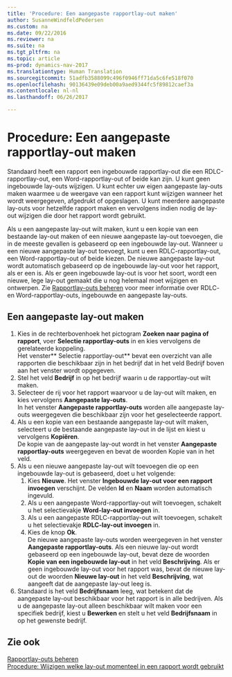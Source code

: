 ```yaml
---
title: 'Procedure: Een aangepaste rapportlay-out maken'
author: SusanneWindfeldPedersen
ms.custom: na
ms.date: 09/22/2016
ms.reviewer: na
ms.suite: na
ms.tgt_pltfrm: na
ms.topic: article
ms-prod: dynamics-nav-2017
ms.translationtype: Human Translation
ms.sourcegitcommit: 51adfb3588099c496f0946ff71da5c6fe518f070
ms.openlocfilehash: 90136439e09deb00a9aed9344fc5f89812caef3a
ms.contentlocale: nl-nl
ms.lasthandoff: 06/26/2017

---
```


# <a name="how-to-create-a-custom-report-layout"></a>Procedure: Een aangepaste rapportlay-out maken
Standaard heeft een rapport een ingebouwde rapportlay-out die een RDLC-rapportlay-out, een Word-rapportlay-out of beide kan zijn. U kunt geen ingebouwde lay-outs wijzigen. U kunt echter uw eigen aangepaste lay-outs maken waarmee u de weergave van een rapport kunt wijzigen wanneer het wordt weergegeven, afgedrukt of opgeslagen. U kunt meerdere aangepaste lay-outs voor hetzelfde rapport maken en vervolgens indien nodig de lay-out wijzigen die door het rapport wordt gebruikt.

Als u een aangepaste lay-out wilt maken, kunt u een kopie van een bestaande lay-out maken of een nieuwe aangepaste lay-out toevoegen, die in de meeste gevallen is gebaseerd op een ingebouwde lay-out. Wanneer u een nieuwe aangepaste lay-out toevoegt, kunt u een RDLC-rapportlay-out, een Word-rapportlay-out of beide kiezen. De nieuwe aangepaste lay-out wordt automatisch gebaseerd op de ingebouwde lay-out voor het rapport, als er een is. Als er geen ingebouwde lay-out is voor het soort, wordt een nieuwe, lege lay-out gemaakt die u nog helemaal moet wijzigen en ontwerpen. Zie [Rapportlay-outs beheren](ui-manage-report-layouts.md) voor meer informatie over RDLC- en Word-rapportlay-outs, ingebouwde en aangepaste lay-outs.  

## <a name="to-create-a-custom-layout"></a>Een aangepaste lay-out maken
1. Kies in de rechterbovenhoek het pictogram **Zoeken naar pagina of rapport**, voer **Selectie rapportlay-outs** in en kies vervolgens de gerelateerde koppeling.  
Het venster** Selectie rapportlay-out** bevat een overzicht van alle rapporten die beschikbaar zijn in het bedrijf dat in het veld Bedrijf boven aan het venster wordt opgegeven.
2. Stel het veld **Bedrijf** in op het bedrijf waarin u de rapportlay-out wilt maken.
3. Selecteer de rij voor het rapport waarvoor u de lay-out wilt maken, en kies vervolgens **Aangepaste lay-outs**.  
In het venster **Aangepaste rapportlay-outs** worden alle aangepaste lay-outs weergegeven die beschikbaar zijn voor het geselecteerde rapport.
4. Als u een kopie van een bestaande aangepaste lay-out wilt maken, selecteert u de bestaande aangepaste lay-out in de lijst en kiest u vervolgens **Kopiëren**.  
De kopie van de aangepaste lay-out wordt in het venster **Aangepaste rapportlay-outs** weergegeven en bevat de woorden Kopie van in het veld.
5. Als u een nieuwe aangepaste lay-out wilt toevoegen die op een ingebouwde lay-out is gebaseerd, doet u het volgende:  
    1. Kies **Nieuwe**. Het venster **Ingebouwde lay-out voor een rapport invoegen** verschijnt. De velden **Id** en **Naam** worden automatisch ingevuld.
    2. Als u een aangepaste Word-rapportlay-out wilt toevoegen, schakelt u het selectievakje **Word-lay-out invoegen** in.
    3. Als u een aangepaste RDLC-rapportlay-out wilt toevoegen, schakelt u het selectievakje **RDLC-lay-out invoegen** in.
    4. Kies de knop **Ok**.  
    De nieuwe aangepaste lay-outs worden weergegeven in het venster **Aangepaste rapportlay-outs**. Als een nieuwe lay-out wordt gebaseerd op een ingebouwde lay-out, bevat deze de woorden **Kopie van een ingebouwde lay-out** in het veld **Beschrijving**. Als er geen ingebouwde lay-out voor het rapport was, bevat de nieuwe lay-out de woorden **Nieuwe lay-out** in het veld **Beschrijving**, wat aangeeft dat de aangepaste lay-out leeg is.
6. Standaard is het veld **Bedrijfsnaam** leeg, wat betekent dat de aangepaste lay-out beschikbaar voor het rapport is in alle bedrijven. Als u de aangepaste lay-out alleen beschikbaar wilt maken voor een specifiek bedrijf, kiest u **Bewerken** en stelt u het veld **Bedrijfsnaam** in op het gewenste bedrijf.

## <a name="see-also"></a>Zie ook
[Rapportlay-outs beheren](ui-manage-report-layouts.md)  
[Procedure: Wijzigen welke lay-out momenteel in een rapport wordt gebruikt](ui-how-change-layout-currently-used-report.md)

